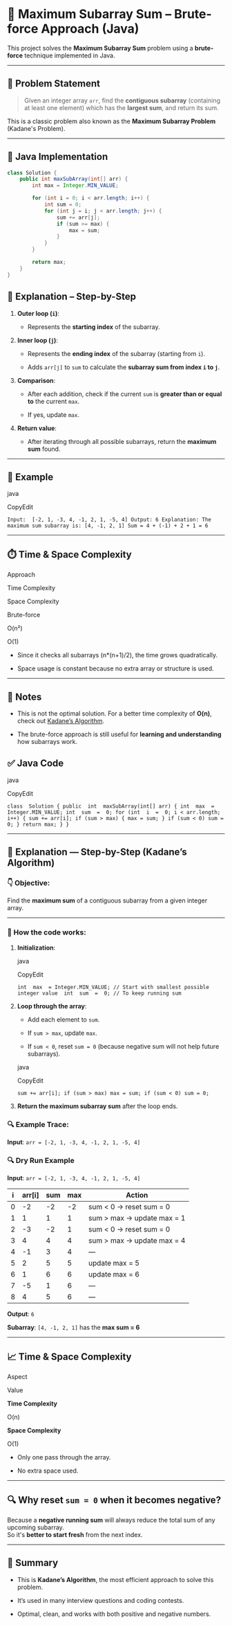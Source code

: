 
# 🧮 Maximum Subarray Sum – Brute-force Approach (Java)

This project solves the **Maximum Subarray Sum** problem using a **brute-force** technique implemented in Java.

---

## 🧠 Problem Statement

> Given an integer array `arr`, find the **contiguous subarray** (containing at least one element) which has the **largest sum**, and return its sum.

This is a classic problem also known as the **Maximum Subarray Problem** (Kadane's Problem).

---

## 🧾 Java Implementation

```java
class Solution {
    public int maxSubArray(int[] arr) {
        int max = Integer.MIN_VALUE;

        for (int i = 0; i < arr.length; i++) {
            int sum = 0;
            for (int j = i; j < arr.length; j++) {
                sum += arr[j];
                if (sum >= max) {
                    max = sum;
                }
            }
        }

        return max;
    }
}
```
## 🧩 Explanation – Step-by-Step

1.  **Outer loop (`i`)**:
    
    -   Represents the **starting index** of the subarray.
        
2.  **Inner loop (`j`)**:
    
    -   Represents the **ending index** of the subarray (starting from `i`).
        
    -   Adds `arr[j]` to `sum` to calculate the **subarray sum from index `i` to `j`**.
        
3.  **Comparison**:
    
    -   After each addition, check if the current `sum` is **greater than or equal to** the current `max`.
        
    -   If yes, update `max`.
        
4.  **Return value**:
    
    -   After iterating through all possible subarrays, return the **maximum sum** found.
        

----------

## 🧪 Example

java

CopyEdit

`Input:  [-2, 1, -3, 4, -1, 2, 1, -5, 4]
Output: 6 Explanation:
The maximum sum subarray is: [4, -1, 2, 1]
Sum = 4 + (-1) + 2 + 1 = 6` 

----------

## ⏱️ Time & Space Complexity

Approach

Time Complexity

Space Complexity

Brute-force

O(n²)

O(1)

-   Since it checks all subarrays (n*(n+1)/2), the time grows quadratically.
    
-   Space usage is constant because no extra array or structure is used.
    

----------

## 📌 Notes

-   This is not the optimal solution. For a better time complexity of **O(n)**, check out [Kadane’s Algorithm](https://youtu.be/AHZpyENo7k4).
    
-   The brute-force approach is still useful for **learning and understanding** how subarrays work.


## ✅ Java Code

java

CopyEdit

`class  Solution { public  int  maxSubArray(int[] arr) { int  max  = Integer.MIN_VALUE; int  sum  =  0; for (int  i  =  0; i < arr.length; i++) {
            sum += arr[i]; if (sum > max) {
                max = sum;
            } if (sum < 0)
                sum = 0;
        } return max;
    }
}` 

----------

## 🧠 Explanation — Step-by-Step (Kadane’s Algorithm)

### 👇 Objective:

Find the **maximum sum** of a contiguous subarray from a given integer array.

----------

### 🔄 How the code works:

1.  **Initialization**:
    
    java
    
    CopyEdit
    
    `int  max  = Integer.MIN_VALUE; // Start with smallest possible integer value  int  sum  =  0; // To keep running sum` 
    
2.  **Loop through the array**:
    
    -   Add each element to `sum`.
        
    -   If `sum > max`, update `max`.
        
    -   If `sum < 0`, reset `sum = 0` (because negative sum will not help future subarrays).
        
    
    java
    
    CopyEdit
    
    `sum += arr[i]; if (sum > max) max = sum; if (sum < 0) sum = 0;` 
    
3.  **Return the maximum subarray sum** after the loop ends.
    



### 🔍 Example Trace:

**Input**: `arr = [-2, 1, -3, 4, -1, 2, 1, -5, 4]`
### 🔍 Dry Run Example

**Input**: `arr = [-2, 1, -3, 4, -1, 2, 1, -5, 4]`

| i  | arr[i] | sum  | max  | Action                         |
|----|--------|------|------|--------------------------------|
| 0  | -2     | -2   | -2   | sum < 0 → reset sum = 0        |
| 1  | 1      | 1    | 1    | sum > max → update max = 1     |
| 2  | -3     | -2   | 1    | sum < 0 → reset sum = 0        |
| 3  | 4      | 4    | 4    | sum > max → update max = 4     |
| 4  | -1     | 3    | 4    | —                              |
| 5  | 2      | 5    | 5    | update max = 5                 |
| 6  | 1      | 6    | 6    | update max = 6                 |
| 7  | -5     | 1    | 6    | —                              |
| 8  | 4      | 5    | 6    | —                              |

**Output**: `6`

**Subarray**: `[4, -1, 2, 1]` has the **max sum = 6**


----------

## 📈 Time & Space Complexity

Aspect

Value

**Time Complexity**

O(n)

**Space Complexity**

O(1)

-   Only one pass through the array.
    
-   No extra space used.
    

----------

## 🔍 Why reset `sum = 0` when it becomes negative?

Because a **negative running sum** will always reduce the total sum of any upcoming subarray.  
So it's **better to start fresh** from the next index.

----------

## 🧾 Summary

-   This is **Kadane’s Algorithm**, the most efficient approach to solve this problem.
    
-   It’s used in many interview questions and coding contests.
    
-   Optimal, clean, and works with both positive and negative numbers.
    
